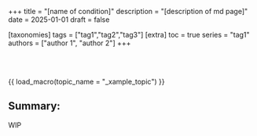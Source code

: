 +++
title = "[name of condition]"
description = "[description of md page]"
date = 2025-01-01
draft = false

[taxonomies]
tags = ["tag1","tag2","tag3"]
[extra]
toc = true
series = "tag1"
authors = ["author 1", "author 2"]
+++

</br>
</br>

{{ load_macro(topic_name = "_xample_topic") }}

## Summary:

WIP
